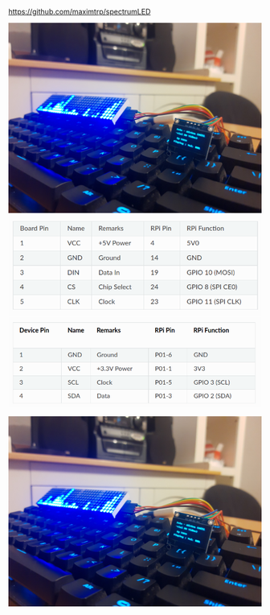 
https://github.com/maximtrp/spectrumLED

![Optional Text](images/audio-visualizer.jpg)
![Optional Text](images/pins_led.png)
![Optional Text](images/pins_oled.png)

[![IMAGE ALT TEXT HERE](images/audio-visualizer.jpg)](https://www.youtube.com/watch?v=B6UqmdH38Mc)
